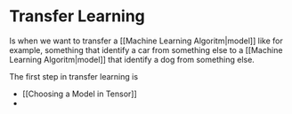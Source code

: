 # Transfer Learning
Is when we want to transfer a [[Machine Learning Algoritm|model]] like for example, something that identify a car from something else to a [[Machine Learning Algoritm|model]] that identify a dog from something else.

The first step in transfer learning is 
- [[Choosing a Model in Tensor]]
- 
